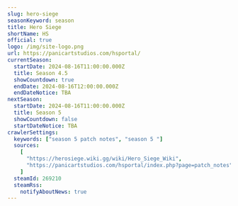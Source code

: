 ```yaml
---
slug: hero-siege
seasonKeyword: season
title: Hero Siege
shortName: HS
official: true
logo: /img/site-logo.png
url: https://panicartstudios.com/hsportal/
currentSeason:
  startDate: 2024-08-16T11:00:00.000Z
  title: Season 4.5
  showCountdown: true
  endDate: 2024-08-16T12:00:00.000Z
  endDateNotice: TBA
nextSeason:
  startDate: 2024-08-16T11:00:00.000Z
  title: Season 5
  showCountdown: false
  startDateNotice: TBA
crawlerSettings:
  keywords: ["season 5 patch notes", "season 5 "]
  sources:
    [
      "https://herosiege.wiki.gg/wiki/Hero_Siege_Wiki",
      "https://panicartstudios.com/hsportal/index.php?page=patch_notes",
    ]
  steamId: 269210
  steamRss:
    notifyAboutNews: true
---
```

